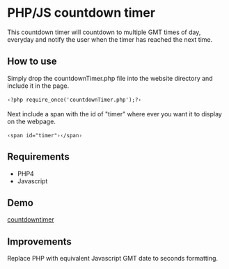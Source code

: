 <h1>PHP/JS countdown timer</h1>
This countdown timer will countdown to multiple GMT times of day, everyday and notify the user when the timer has reached the next time.
<h2>How to use</h2>
Simply drop the countdownTimer.php file into the website directory and include it in the page.<br /><br />
<code>&lsaquo;?php require_once('countdownTimer.php');?&rsaquo;</code><br /><br />
Next include a span with the id of "timer" where ever you want it to display on the webpage.<br /><br />
<code>&lsaquo;span id="timer"&rsaquo;&lsaquo;/span&rsaquo;</code>
<h2>Requirements</h2>
<ul>
<li>PHP4</li>
<li>Javascript</li>
</ul>
<h2>Demo</h2>
<a href="http://crmepham.no-ip.biz/github/countdowntimer/example.php">countdowntimer</a>
<h2>Improvements</h2>
Replace PHP with equivalent Javascript GMT date to seconds formatting.
